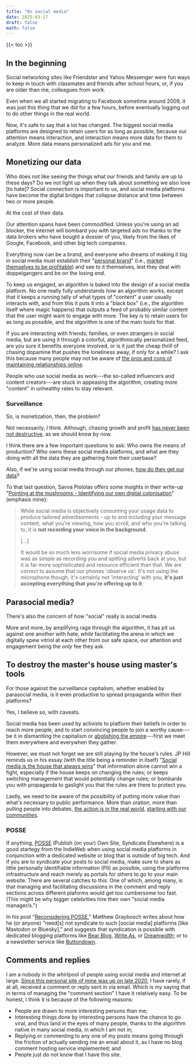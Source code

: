```yaml
---
title: "On social media"
date: 2025-03-17
draft: false
math: false
---
```


{{< toc >}}

## In the beginning

Social networking sites
like Friendster and Yahoo Messenger were fun ways to keep in touch
with classmates and friends after school hours, or, if you are older
than me, colleagues from work.

Even when we all started migrating to Facebook sometime around 2009, it
was just this thing that we did for a few hours, before eventually
logging out to do other things in the real world.

Now, it's safe to say that a lot has changed. The biggest social media
platforms are designed to retain users for as long as possible, because
our attention means interaction, and interaction means more data for
them to analyze. More data means personalized ads for you and me.

## Monetizing our data

Who does not like seeing the things what our friends and family are up
to these days?
Do we not light up when they talk about something we also love [to hate]?
Social connection is important to us, and social media platforms have
become the digital bridges that collapse distance and time between two
or more people.

At the cost of their data.

Our attention spans have been commodified. Unless you're using an
ad blocker, the internet will bombard you with targeted ads no thanks to
the data brokers who have bought a dossier of you, likely from the likes
of Google, Facebook, and other big tech companies.

Everything now can be a brand, and everyone who dreams of making it big
in social media must establish their "[personal brand](/personal-brand)"
(i.e., [market themselves to be profitable](/mr)) and see to it
themselves, lest they deal with doppelgangers and be on the losing end.

To keep us engaged, an algorithm is baked into the design of a social
media platform. No one really fully understands how an algorithm works,
except that it keeps a running tally of what types of "content" a user
usually interacts with, and from this it puts it into a "black box"
(i.e., the algorithm itself where magic happens) that outputs a feed
of probably similar content that the user might want to engage with
more. The key is to retain users for as long as possible, and the
algorithm is one of the main tools for that.

If you are interacting with friends, families, or even strangers in
social media, but are using it through a colorful, algorithmically
personalized feed, are you sure it benefits everyone involved, or is it
just the cheap thrill of chasing dopamine that pushes the loneliness
away, if only for a while? I ask this because many people may not be
aware of [the pros and cons of maintaining relationships online](/online-bonds).

People who use social media as work---the so-called influencers and
content creators---are stuck in appeasing the algorithm, creating more
"content" in unhealthy rates to stay relevant.

### Surveillance

So, is monetization, then, the problem?

Not necessarily, I think. Although, chasing growth and profit
[has never been not destructive](/destruction), as we should know by now.

I think there are a few important questions to ask: Who owns the means of
production? Who owns these social media platforms, and what are they
doing with all the data they are gathering from their userbase?

Also, if we're using social media through our phones, [how do they get our data](/surveillance)?

To that last question, Savva Pistolas offers some insights in their write-up "[Pointing at the mushrooms - Identifying our own digital colonisation](https://pistolas.co.uk/mushroom/)" (emphasis mine):

> While social media is objectively consuming your usage data to produce
> tailored advertisements - up to and including your message content,
> what you're viewing, how you scroll, and who you're talking to, it is
> **not recording your voice in the background**.
> 
> [...]
> 
> It would be so much less worrisome if social media privacy abuse was
> as simple as recording you and spitting adverts back at you, but it is
> far more sophisticated and resource efficient than that. We are
> correct to assume that our phones 'observe us'. It's not using the
> microphone though, it's certainly not 'interacting' with you, **it's
> just accepting everything that you're offering up to it**.

## Parasocial media?

There's also the concern of how "social" really is social media.

More and more, by amplifying rage through the algorithm, it has pit us
against one another with hate, *while* facilitating the arena in which
we digitally spew vitriol at each other from our safe space, our
attention and engagement being the *only* fee they ask.

## To destroy the master's house using master's tools

For those against the surveillance capitalism, whether enabled by parasocial
media, is it even productive to spread propaganda within their platforms?

Yes, I believe so, with caveats.

Social media has been used by activists to platform their beliefs in
order to reach more people, and
to start convincing people to join a worthy cause---be it in
dismantling the capitalism or [abolishing the empire](/abolition)---first
we meet them everywhere and
everywhen they gather.

However, we must not forget we are still playing by the house's rules.
JP Hill reminds us in his essay (with the title being a reminder in
itself) "[Social media is the house that always wins](https://www.jphilll.com/p/social-media-is-the-house-that-always)"
that information alone cannot win a fight, especially if the house keeps
on changing the rules; or keeps switching management that would
potentially change rules; or bombards you with propaganda to gaslight
you that the rules are there to protect you.

Lastly, we need to be aware of the possibility of putting more value
than what's necessary to public performance. More than oration, more
than pulling people into debates, [the action is in the real world](/activism),
[starting with our communities](/community).

### POSSE

If anything, [POSSE](https://indieweb.org/POSSE) (Publish (on your) Own
Site, Syndicate Elsewhere) is a good startegy from the IndieWeb when
using social media platforms in conjunction with a dedicated website or
blog that is outside of big tech. And if you are to syndicate your posts
to social media, make sure to share as little personally identifiable
information (PII) as possible, using the platforms infrastructure and
reach merely as portals for others to go to your main website. There are
several catches to this. One of which, among many, is that managing and
facilitating discussions in the comment and reply sections across
different plaforms would get too cumbersome too fast. (This might be why
bigger celebrities hire their own "social media manager/s.")

In his post "[Reconsidering POSSE](https://starbreaker.org/grimoire/entries/reconsidering-posse/index.html),"
Matthew Graybosch writes about how he (or anyone) "need[s] not syndicate
to such [social media] platforms [like Mastodon or Bluesky]," and
suggests that syndication is possible with dedicated blogging platforms
like [Bear Blog](https://bearblog.dev/), [Write.As](https://write.as/),
or [Dreamwidth](https://www.dreamwidth.org/); or to a newsletter service
like [Buttondown](https://buttondown.com/).

## Comments and replies

I am a nobody in the whirlpool of people using social media and internet
at large. [Since this personal site of mine was up on late 2020](/1), I have
rarely, if at all, received a comment or reply sent in via email. Which
is my saying that in terms of managing the "comment section" I have it
relatively easy. To be honest, I think it is because of the following reasons:

- People are drawn to more interesting persons than me;
- Interesting things done by interesting persons have the chance to go
  viral, and thus land in the eyes of many people, thanks to the
  algorithm native in many social media, in which I am not in;
- Replying or commenting to any one of my posts means going through the
  friction of actually sending me an email about it, as I have no blog
  comment hosting service implemented; and
- People just do not know that I have this site.
